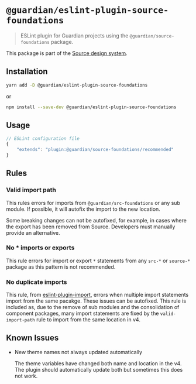 # `@guardian/eslint-plugin-source-foundations`

> ESLint plugin for Guardian projects using the `@guardian/source-foundations` package.

This package is part of the [Source design system](/docs/source/README.md).

## Installation

```bash
yarn add -D @guardian/eslint-plugin-source-foundations
```

or

```bash
npm install --save-dev @guardian/eslint-plugin-source-foundations
```

## Usage

```js
// ESLint configuration file
{
    "extends": "plugin:@guardian/source-foundations/recommended"
}
```

## Rules

### Valid import path

This rules errors for imports from `@guardian/src-foundations` or any sub module. If possible, it will autofix the import to the new location.

Some breaking changes can not be autofixed, for example, in cases where the export has been removed from Source. Developers must manually provide an alternative.

### No \* imports or exports

This rule errors for import or export `*` statements from any `src-*` or `source-*` package as this pattern is not recommended.

### No duplicate imports

This rule, from [eslint-plugin-import](https://github.com/import-js/eslint-plugin-import), errors when multiple import statements import from the same pacakge. These issues can be autofixed. This rule is included as, due to the remove of sub modules and the consolidation of component packages, many import statements are fixed by the `valid-import-path` rule to import from the same location in v4.

## Known Issues

- New theme names not always updated automatically

  The theme variables have changed both name and location in the v4. The plugin should automatically update both but sometimes this does not work.
